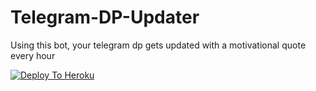 # Telegram-DP-Updater
Using this bot, your telegram dp gets updated with a motivational quote every hour

[![Deploy To Heroku](https://www.herokucdn.com/deploy/button.svg)](https://heroku.com/deploy?template=https://github.com/luk0y/telegram-dp-updater/)
